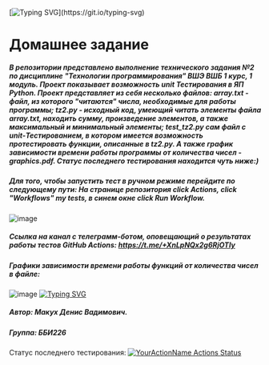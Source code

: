 [![Typing SVG](https://readme-typing-svg.herokuapp.com?color=%2336BCF7&lines=Welcome+to+my+repo+!)](https://git.io/typing-svg)

#                                                                           Домашнее задание
#####   В репозитории представлено выполнение технического задания №2 по дисциплине "Технологии программирования" ВШЭ ВШБ 1 курс, 1 модуль. Проект показывает возможность unit Тестирования в ЯП Python. Проект представляет из себя несколько файлов: array.txt - файл, из которого "читаются" числа, необходимые для работы программы; tz2.py - исходный код, умеющий читать элементы файла array.txt, находить сумму, произведение элементов, а также максимальный и минимальный элементы; test_tz2.py сам файл с unit-Тестированием, в котором имеется возможность протестировать функции, описанные в  tz2.py. А также график зависимости времени работы программы от количества чисел - graphics.pdf. Статус последнего тестирования находится чуть ниже:)
##### Для того, чтобы запустить тест в ручном режиме перейдите по следующему пути: На странице репозитория click Actions, click "Workflows" my tests, в синем окне click Run Workflow.
  
![image](https://user-images.githubusercontent.com/114257585/194778322-539881e1-5a0e-456a-a78c-5463856c32e0.png)

##### Ссылка на канал с телеграмм-ботом, оповещающий о результатах работы тестов GitHub Actions: https://t.me/+XnLpNQx2g6RjOTIy
##### Графики зависимости времени работы функций от количества чисел в файле:
 
![image](https://user-images.githubusercontent.com/114257585/194711279-b72b4905-e133-4573-a042-157251134415.png)
[![Typing SVG](https://readme-typing-svg.herokuapp.com?color=%2336BCF7&lines=Computer+science+student)](https://git.io/typing-svg)
 
##### Автор: Макух Денис Вадимович.
##### Группа: ББИ226
 
Статус последнего тестирования:
[![YourActionName Actions Status](https://github.com/DenisMakukh/tp-hse-2022-hw2/workflows/my-tests/badge.svg)](https://github.com/DenisMakukh/tp-hse-2022-hw2/actions)
